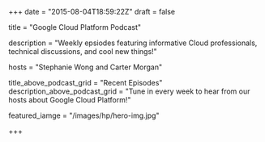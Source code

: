 +++
date = "2015-08-04T18:59:22Z"
draft = false

title = "Google Cloud Platform Podcast"

description = "Weekly epsiodes featuring informative Cloud professionals, technical discussions, and cool new things!"

hosts = "Stephanie Wong and Carter Morgan"

title_above_podcast_grid = "Recent Episodes"
description_above_podcast_grid = "Tune in every week to hear from our hosts about Google Cloud Platform!"

featured_iamge = "/images/hp/hero-img.jpg"


+++

